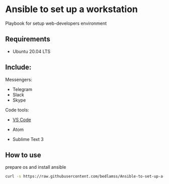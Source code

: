 # Ansible to set up a workstation

Playbook for setup web-developers environment 

## Requirements

-  Ubuntu 20.04 LTS

## Include:

Messengers:

- Telegram
- Slack
- Skype



Code tools:

- [VS Code](https://code.visualstudio.com)

- Atom
- Sublime Text 3



## How to use

  prepare os and install ansible

```bash
curl -s https://raw.githubusercontent.com/bedlamss/Ansible-to-set-up-a-workstation/master/prepare_system.sh | /bin/bash
```









